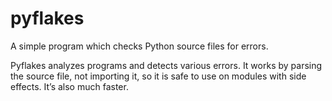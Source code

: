 # pyflakes

A simple program which checks Python source files for errors.

Pyflakes analyzes programs and detects various errors. It works by parsing the source file, not importing it, so it is safe to use on modules with side effects. It’s also much faster.